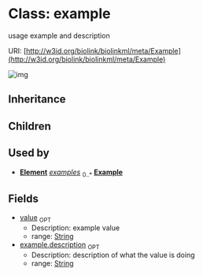 # Class: example


usage example and description

URI: [http://w3id.org/biolink/biolinkml/meta/Example](http://w3id.org/biolink/biolinkml/meta/Example)

![img](http://yuml.me/diagram/nofunky;dir:TB/class/\[Element]++-%20examples%200..*>\[Example|value:string%20%3F;description:string%20%3F])
## Inheritance

## Children

## Used by

 *  **[Element](Element.md)** *[examples](examples.md)*  <sub>0..*</sub>  **[Example](Example.md)**
## Fields

 * [value](value.md)  <sub>OPT</sub>
    * Description: example value
    * range: [String](String.md)
 * [example.description](value_description.md)  <sub>OPT</sub>
    * Description: description of what the value is doing
    * range: [String](String.md)
